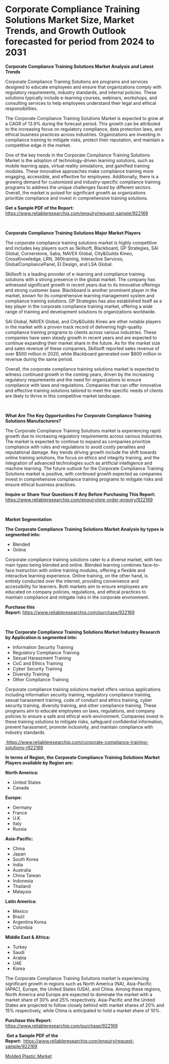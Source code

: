 <p><h1>Corporate Compliance Training Solutions Market Size, Market Trends, and Growth Outlook forecasted for period from 2024 to 2031</h1></p><p><strong>Corporate Compliance Training Solutions Market Analysis and Latest Trends</strong></p>
<p><p>Corporate Compliance Training Solutions are programs and services designed to educate employees and ensure that organizations comply with regulatory requirements, industry standards, and internal policies. These solutions typically include e-learning courses, webinars, workshops, and consulting services to help employees understand their legal and ethical responsibilities.</p><p>The Corporate Compliance Training Solutions Market is expected to grow at a CAGR of 13.9% during the forecast period. This growth can be attributed to the increasing focus on regulatory compliance, data protection laws, and ethical business practices across industries. Organizations are investing in compliance training to mitigate risks, protect their reputation, and maintain a competitive edge in the market.</p><p>One of the key trends in the Corporate Compliance Training Solutions Market is the adoption of technology-driven learning solutions, such as mobile learning apps, virtual reality simulations, and gamified training modules. These innovative approaches make compliance training more engaging, accessible, and effective for employees. Additionally, there is a growing demand for customized and industry-specific compliance training programs to address the unique challenges faced by different sectors. Overall, the market is poised for significant growth as organizations prioritize compliance and invest in comprehensive training solutions.</p></p>
<p><strong>Get a Sample PDF of the Report:&nbsp;</strong> <a href="https://www.reliableresearchiq.com/enquiry/request-sample/922169">https://www.reliableresearchiq.com/enquiry/request-sample/922169</a></p>
<p>&nbsp;</p>
<p><strong>Corporate Compliance Training Solutions Major Market Players</strong></p>
<p><p>The corporate compliance training solutions market is highly competitive and includes key players such as Skillsoft, Blackboard, GP Strategies, SAI Global, Cornerstone, Saba, NAVEX Global, City&Guilds Kineo, CrossKnowledge, LRN, 360training, Interactive Services, GlobalCompliancePanel, EI Design, and LSA Global.</p><p>Skillsoft is a leading provider of e-learning and compliance training solutions with a strong presence in the global market. The company has witnessed significant growth in recent years due to its innovative offerings and strong customer base. Blackboard is another prominent player in the market, known for its comprehensive learning management system and compliance training solutions. GP Strategies has also established itself as a key player in the corporate compliance training market, offering a wide range of training and development solutions to organizations worldwide.</p><p>SAI Global, NAVEX Global, and City&Guilds Kineo are other notable players in the market with a proven track record of delivering high-quality compliance training programs to clients across various industries. These companies have seen steady growth in recent years and are expected to continue expanding their market share in the future. As for the market size and sales revenue of these companies, Skillsoft reported sales revenue of over $500 million in 2020, while Blackboard generated over $600 million in revenue during the same period.</p><p>Overall, the corporate compliance training solutions market is expected to witness continued growth in the coming years, driven by the increasing regulatory requirements and the need for organizations to ensure compliance with laws and regulations. Companies that can offer innovative and effective training solutions tailored to meet the specific needs of clients are likely to thrive in this competitive market landscape.</p></p>
<p>&nbsp;</p>
<p><strong>What Are The Key Opportunities For Corporate Compliance Training Solutions Manufacturers?</strong></p>
<p><p>The Corporate Compliance Training Solutions market is experiencing rapid growth due to increasing regulatory requirements across various industries. The market is expected to continue to expand as companies prioritize compliance with rules and regulations to avoid costly penalties and reputational damage. Key trends driving growth include the shift towards online training solutions, the focus on ethics and integrity training, and the integration of advanced technologies such as artificial intelligence and machine learning. The future outlook for the Corporate Compliance Training Solutions market is positive, with continued growth expected as companies invest in comprehensive compliance training programs to mitigate risks and ensure ethical business practices.</p></p>
<p><strong>Inquire or Share Your Questions If Any Before Purchasing This Report:</strong> <a href="https://www.reliableresearchiq.com/enquiry/pre-order-enquiry/922169">https://www.reliableresearchiq.com/enquiry/pre-order-enquiry/922169</a></p>
<p>&nbsp;</p>
<p><strong>Market Segmentation</strong></p>
<p><strong>The Corporate Compliance Training Solutions Market Analysis by types is segmented into:</strong></p>
<p><ul><li>Blended</li><li>Online</li></ul></p>
<p><p>Corporate compliance training solutions cater to a diverse market, with two main types being blended and online. Blended learning combines face-to-face instruction with online training modules, offering a flexible and interactive learning experience. Online training, on the other hand, is entirely conducted over the internet, providing convenience and accessibility for learners. Both markets aim to ensure employees are educated on company policies, regulations, and ethical practices to maintain compliance and mitigate risks in the corporate environment.</p></p>
<p><strong>Purchase this Report:&nbsp;</strong><a href="https://www.reliableresearchiq.com/purchase/922169">https://www.reliableresearchiq.com/purchase/922169</a></p>
<p>&nbsp;</p>
<p><strong>The Corporate Compliance Training Solutions Market Industry Research by Application is segmented into:</strong></p>
<p><ul><li>Information Security Training</li><li>Regulatory Compliance Training</li><li>Sexual Harassment Training</li><li>CoC and Ethics Training</li><li>Cyber Security Training</li><li>Diversity Training</li><li>Other Compliance Training</li></ul></p>
<p><p>Corporate compliance training solutions market offers various applications including information security training, regulatory compliance training, sexual harassment training, code of conduct and ethics training, cyber security training, diversity training, and other compliance training. These programs aim to educate employees on laws, regulations, and company policies to ensure a safe and ethical work environment. Companies invest in these training solutions to mitigate risks, safeguard confidential information, prevent harassment, promote inclusivity, and maintain compliance with industry standards.</p></p>
<p><a href="https://www.reliableresearchiq.com/corporate-compliance-training-solutions-r922169">&nbsp;https://www.reliableresearchiq.com/corporate-compliance-training-solutions-r922169</a></p>
<p><strong>In terms of Region, the Corporate Compliance Training Solutions Market Players available by Region are:</strong></p>
<p>
    <p> <strong> North America: </strong>
        <ul>
            <li>United States</li>
            <li>Canada</li>
        </ul>
        </p> 
    <p> <strong> Europe: </strong>
        <ul>
            <li>Germany</li>
            <li>France</li>
            <li>U.K.</li>
            <li>Italy</li>
            <li>Russia</li>
        </ul>
        </p> 
    <p> <strong> Asia-Pacific: </strong>
        <ul>
            <li>China</li>
            <li>Japan</li>
            <li>South Korea</li>
            <li>India</li>
            <li>Australia</li>
            <li>China Taiwan</li>
            <li>Indonesia</li>
            <li>Thailand</li>
            <li>Malaysia</li>
        </ul>
        </p> 
    <p> <strong> Latin America: </strong>
        <ul>
            <li>Mexico</li>
            <li>Brazil</li>
            <li>Argentina Korea</li>
            <li>Colombia</li>
        </ul>
        </p> 
    <p> <strong> Middle East & Africa: </strong>
        <ul>
            <li>Turkey</li>
            <li>Saudi</li>
            <li>Arabia</li>
            <li>UAE</li>
            <li>Korea</li>
        </ul>
    </p>
    </p>
<p><p>The Corporate Compliance Training Solutions market is experiencing significant growth in regions such as North America (NA), Asia-Pacific (APAC), Europe, the United States (USA), and China. Among these regions, North America and Europe are expected to dominate the market with a market share of 30% and 25% respectively. Asia-Pacific and the United States are projected to follow closely behind with market shares of 20% and 15% respectively, while China is anticipated to hold a market share of 10%.</p></p>
<p><strong>Purchase this Report: </strong><a href="https://www.reliableresearchiq.com/purchase/922169">https://www.reliableresearchiq.com/purchase/922169</a></p>
<p>&nbsp;<strong>Get a Sample PDF of the Report:&nbsp;&nbsp;</strong><a href="https://www.reliableresearchiq.com/enquiry/request-sample/922169">https://www.reliableresearchiq.com/enquiry/request-sample/922169</a></p>
<p><strong></strong></p>
<p><p><a href="https://www.linkedin.com/pulse/global-molded-plastic-industry-research-report-competitive-s4ozf?trackingId=AJnxXNOgQ6Ss2HPe0NKtyw%3D%3D">Molded Plastic Market</a></p></p>